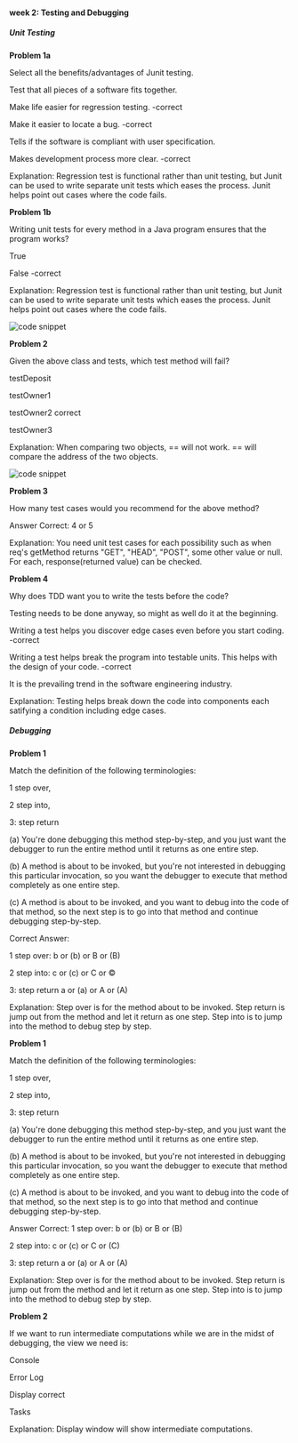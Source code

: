 #### week 2: Testing and Debugging


##### Unit Testing

**Problem 1a**

Select all the benefits/advantages of Junit testing.

Test that all pieces of a software fits together.

Make life easier for regression testing. -correct

Make it easier to locate a bug. -correct

Tells if the software is compliant with user specification.

Makes development process more clear. -correct


Explanation: 
Regression test is functional rather than unit testing, but Junit can be used to write separate unit tests which eases the process. Junit helps point out cases where the code fails.

**Problem 1b**

Writing unit tests for every method in a Java program ensures that the program works?

True

False -correct


Explanation:
Regression test is functional rather than unit testing, but Junit can be used to write separate unit tests which eases the process. Junit helps point out cases where the code fails.

![code snippet](https://prod-edxapp.edx-cdn.org/assets/courseware/v1/275f50ddca07a7c69c0b94e9a4f73429/asset-v1:PennX+SD1x+2T2017+type@asset+block/Quiz2.1Problem2.png)

**Problem 2**

Given the above class and tests, which test method will fail?

testDeposit

testOwner1

testOwner2 correct

testOwner3 

Explanation:
When comparing two objects, == will not work. == will compare the address of the two objects.

![code snippet](https://prod-edxapp.edx-cdn.org/assets/courseware/v1/34df338ab4e3ff3168759d16255a1321/asset-v1:PennX+SD1x+2T2017+type@asset+block/Quiz2.1Problem3.png)

**Problem 3**

How many test cases would you recommend for the above method?

Answer Correct: 4 or 5
 
Explanation:
You need unit test cases for each possibility such as when req's getMethod returns "GET", "HEAD", "POST", some other value or null. For each, response(returned value) can be checked.

**Problem 4**

Why does TDD want you to write the tests before the code?

Testing needs to be done anyway, so might as well do it at the beginning.

Writing a test helps you discover edge cases even before you start coding. -correct

Writing a test helps break the program into testable units. This helps with the design of your code. -correct

It is the prevailing trend in the software engineering industry.

Explanation:
Testing helps break down the code into components each satifying a condition including edge cases.

##### Debugging

**Problem 1**

Match the definition of the following terminologies: 

1 step over,

2 step into,

3: step return

(a) You're done debugging this method step-by-step, and you just want the debugger to run the entire method until it returns as one entire step.

(b) A method is about to be invoked, but you're not interested in debugging this particular invocation, so you want the debugger to execute that method completely as one entire step.

(c) A method is about to be invoked, and you want to debug into the code of that method, so the next step is to go into that method and continue debugging step-by-step.

Correct Answer:

1 step over:
 b or (b) or B or (B)

2 step into:
   c or (c) or C or ©

3: step return
  a or (a) or A or (A)

Explanation:
Step over is for the method about to be invoked. Step return is jump out from the method and let it return as one step. Step into is to jump into the method to debug step by step.

**Problem 1**

Match the definition of the following terminologies: 

1 step over,

2 step into,

3: step return

(a) You're done debugging this method step-by-step, and you just want the debugger to run the entire method until it returns as one entire step.

(b) A method is about to be invoked, but you're not interested in debugging this particular invocation, so you want the debugger to execute that method completely as one entire step.

(c) A method is about to be invoked, and you want to debug into the code of that method, so the next step is to go into that method and continue debugging step-by-step.

Answer Correct:
1 step over:
   b or (b) or B or (B)
   
2 step into:
   c or (c) or C or (C)
   
3: step return
   a or (a) or A or (A)
   
Explanation:
Step over is for the method about to be invoked. Step return is jump out from the method and let it return as one step. Step into is to jump into the method to debug step by step.

**Problem 2**

If we want to run intermediate computations while we are in the midst of debugging, the view we need is:

Console

Error Log

Display correct

Tasks

Explanation:
Display window will show intermediate computations.



